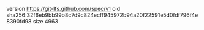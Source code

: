 version https://git-lfs.github.com/spec/v1
oid sha256:32f6eb9bb99b8c7d9c824ecff945972b94a20f22591e5d0fdf796f4e8390fd98
size 4963
